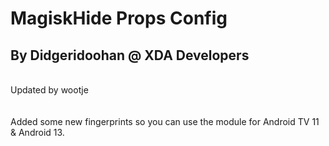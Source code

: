 # MagiskHide Props Config
## By Didgeridoohan @ XDA Developers
<br>
Updated by wootje
<br>
<br>
<br>
Added some new fingerprints so you can use the module for Android TV 11 & Android 13.
